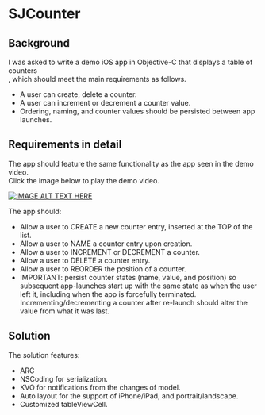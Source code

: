 # SJCounter

## Background
I was asked to write a demo iOS app in Objective-C that displays a table of counters<br> 
, which should meet the main requirements as follows. <br>
- A user can create, delete a counter. <br>
- A user can increment or decrement a counter value. <br>
- Ordering, naming, and counter values should be persisted between app launches.

## Requirements in detail
The app should feature the same functionality as the app seen in the demo video.<br>
Click the image below to play the demo video.<br>

[![IMAGE ALT TEXT HERE](https://img.youtube.com/vi/sLMPuT0Dqa4/0.jpg)](https://www.youtube.com/watch?v=sLMPuT0Dqa4)

The app should:<br>
- Allow a user to CREATE a new counter entry, inserted at the TOP of the list.<br>
- Allow a user to NAME a counter entry upon creation.<br>
- Allow a user to INCREMENT or DECREMENT a counter.<br>
- Allow a user to DELETE a counter entry.<br>
- Allow a user to REORDER the position of a counter.<br>
- IMPORTANT: persist counter states (name, value, and position)
   so subsequent app-launches start up with the same state as when the user left it, including when the app is forcefully terminated. Incrementing/decrementing a counter after re-launch should alter the value from what it was last.
  
## Solution
The solution features:
- ARC
- NSCoding for serialization.
- KVO for notifications from the changes of model.
- Auto layout for the support of iPhone/iPad, and portrait/landscape.
- Customized tableViewCell.
